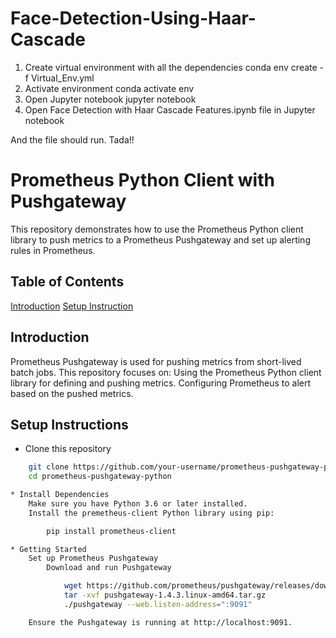 # Face-Detection-Using-Haar-Cascade

1. Create virtual environment with all the dependencies
conda env create -f Virtual_Env.yml
2. Activate environment
conda activate env
3. Open Jupyter notebook
jupyter notebook
4. Open Face Detection with Haar Cascade Features.ipynb file in Jupyter notebook

And the file should run. Tada!!
# Prometheus Python Client with Pushgateway
This repository demonstrates how to use the Prometheus Python client library to push metrics to a Prometheus Pushgateway and set up alerting rules in Prometheus.

## Table of Contents
[Introduction](#about-the-job-and-instance-labels)
[Setup Instruction](#about-the-job-and-instance-labels)


## Introduction
Prometheus Pushgateway is used for pushing metrics from short-lived batch jobs. This repository focuses on:
	Using the Prometheus Python client library for defining and pushing metrics.
	Configuring Prometheus to alert based on the pushed metrics.


## Setup Instructions
* Clone this repository
```bash
	git clone https://github.com/your-username/prometheus-pushgateway-python.git  
	cd prometheus-pushgateway-python  

* Install Dependencies
	Make sure you have Python 3.6 or later installed.
	Install the premetheus-client Python library using pip:

		pip install prometheus-client  

* Getting Started
	Set up Prometheus Pushgateway
		Download and run Pushgateway

			wget https://github.com/prometheus/pushgateway/releases/download/v1.4.3/pushgateway-1.4.3.linux-amd64.tar.gz  
			tar -xvf pushgateway-1.4.3.linux-amd64.tar.gz  
			./pushgateway --web.listen-address=":9091"  
````
		Ensure the Pushgateway is running at http://localhost:9091.

